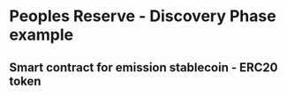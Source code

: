 # Peoples Reserve - Discovery Phase example
## Smart contract for emission stablecoin - ERC20 token
